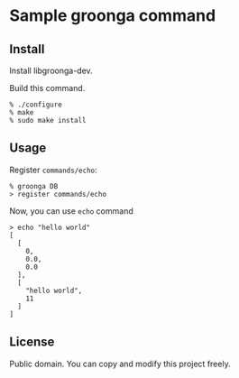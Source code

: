 # Sample groonga command

## Install

Install libgroonga-dev.

Build this command.

    % ./configure
    % make
    % sudo make install

## Usage

Register `commands/echo`:

    % groonga DB
    > register commands/echo

Now, you can use `echo` command

    > echo "hello world"
    [
      [
        0,
        0.0,
        0.0
      ],
      [
        "hello world",
        11
      ]
    ]

## License

Public domain. You can copy and modify this project freely.
